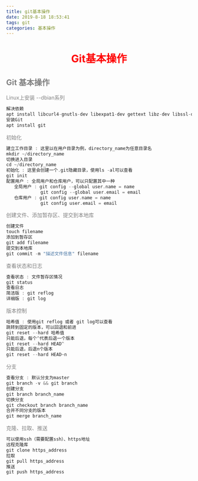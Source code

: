 ```yaml
---
title: git基本操作
date: 2019-8-18 18:53:41
tags: git
categories: 基本操作
---
```

# <center><font color = red>Git基本操作</font><center>
## <font  color = gray>Git 基本操作</font>
<font  color = gray>Linux上安装 --dbian系列</font>

```c
解决依赖
apt install libcurl4-gnutls-dev libexpat1-dev gettext libz-dev libssl-dev
安装Git
apt install git
```
<!-- more -->
<font  color = gray>初始化</font>
```c
建立工作目录 : 这里以在用户目录为例，directory_name为任意目录名
mkdir ~/directory_name
切换进入目录
cd ~/directory_name
初始化 : 这里会创建一个.git隐藏目录，使用ls -al可以查看
git init
配置用户 : 全局用户和仓库用户，可以只配置其中一种
   全局用户 : git config --global user.name = name
   			 git config --global user.email = email
   仓库用户 : git config user.name = name
   			 git config user.email = email
```
<font  color = gray>创建文件、添加暂存区、提交到本地库</font>
```c
创建文件
touch filename
添加到暂存区
git add filename
提交到本地库
git commit -m "描述文件信息" filename
```
<font  color = gray>查看状态和日志</font>
```c
查看状态 : 文件暂存区情况
git status
查看日志
简洁版 : git reflog
详细版 : git log
```
<font  color = gray>版本控制</font>
```c
哈希值 : 使用git reflog 或者 git log可以查看
跳转到固定的版本，可以回退和前进
git reset --hard 哈希值
只能后退，每个^代表后退一个版本
git reset --hard HEAD^
只能后退，后退n个版本
git reset --hard HEAD~n
```
<font  color = gray>分支</font>
```c
查看分支 : 默认分支为master
git branch -v && git branch
创建分支
git branch branch_name
切换分支
git checkout branch branch_name
合并不同分支的版本
git merge branch_name
```
<font  color = gray>克隆、拉取、推送</font>
```c
可以使用ssh（需要配置ssh）、https地址
远程克隆库
git clone https_address
拉取
git pull https_address
推送
git push https_address
```
